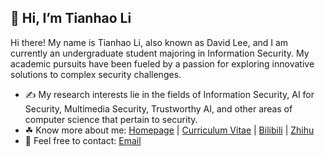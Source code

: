 ## 👋 Hi, I’m Tianhao Li

Hi there! My name is Tianhao Li, also known as David Lee, and I am currently an undergraduate student majoring in Information Security. My academic pursuits have been fueled by a passion for exploring innovative solutions to complex security challenges.

- ✍ My research interests lie in the fields of Information Security, AI for Security, Multimedia Security, Trustworthy AI, and other areas of computer science that pertain to security.
- ☘ Know more about me: [Homepage](https://litianhao.life) | [Curriculum Vitae](https://litianhao.life/cv) | [Bilibili](https://space.bilibili.com/288683260) | [Zhihu](https://www.zhihu.com/people/li-tian-hao-1-98)
- 💬 Feel free to contact: [Email](mailto:davidlee0x01@proton.me) 
